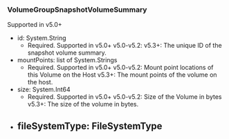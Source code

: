 ### VolumeGroupSnapshotVolumeSummary
Supported in v5.0+

- id: System.String
  - Required. Supported in v5.0+
  v5.0-v5.2:
  v5.3+: The unique ID of the snapshot volume summary.
- mountPoints: list of System.Strings
  - Required. Supported in v5.0+
  v5.0-v5.2: Mount point locations of this Volume on the Host
  v5.3+: The mount points of the volume on the host.
- size: System.Int64
  - Required. Supported in v5.0+
  v5.0-v5.2: Size of the Volume in bytes
  v5.3+: The size of the volume in bytes.
- fileSystemType: FileSystemType
  - 
